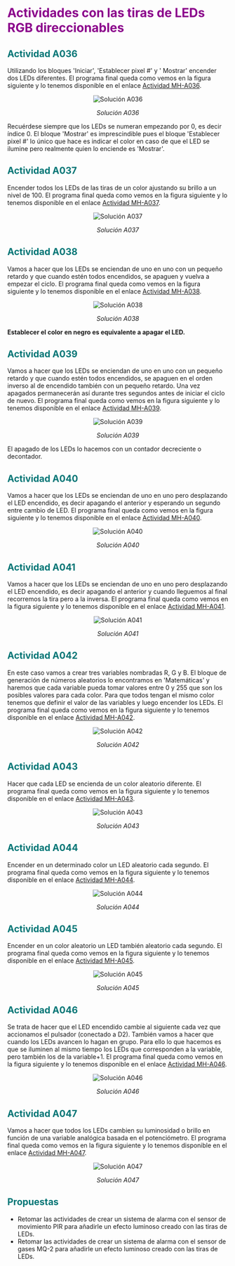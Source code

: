 # <FONT COLOR=#8B008B>Actividades con las tiras de LEDs RGB direccionables</font>

## <FONT COLOR=#007575>**Actividad A036**</font>
Utilizando los bloques 'Iniciar', 'Establecer pixel #' y ' Mostrar' encender dos LEDs diferentes. El programa final queda como vemos en la figura siguiente y lo tenemos disponible en el enlace [Actividad MH-A036](../programas/MH-A036.abp).

<center>

![Solución A036](../img/actividades/A036.png)

*Solución A036*

</center>

Recuérdese siempre que los LEDs se numeran empezando por 0, es decir índice 0. El bloque 'Mostrar' es imprescindible pues el bloque 'Establecer pixel #' lo único que hace es indicar el color en caso de que el LED se ilumine pero realmente quien lo enciende es 'Mostrar'.

## <FONT COLOR=#007575>**Actividad A037**</font>
Encender todos los LEDs de las tiras de un color ajustando su brillo a un nivel de 100. El programa final queda como vemos en la figura siguiente y lo tenemos disponible en el enlace [Actividad MH-A037](../programas/MH-A037.abp).

<center>

![Solución A037](../img/actividades/A037.png)

*Solución A037*

</center>

## <FONT COLOR=#007575>**Actividad A038**</font>
Vamos a hacer que los LEDs se enciendan de uno en uno con un pequeño retardo y que cuando estén todos encendidos, se apaguen y vuelva a empezar el ciclo. El programa final queda como vemos en la figura siguiente y lo tenemos disponible en el enlace [Actividad MH-A038](../programas/MH-A038.abp).

<center>

![Solución A038](../img/actividades/A038.png)

*Solución A038*

</center>

**Establecer el color en negro es equivalente a  apagar el LED.**

## <FONT COLOR=#007575>**Actividad A039**</font>
Vamos a hacer que los LEDs se enciendan de uno en uno con un pequeño retardo y que cuando estén todos encendidos, se apaguen en el orden inverso al de encendido también con un pequeño retardo. Una vez apagados permanecerán así durante tres segundos antes de iniciar el ciclo de nuevo. El programa final queda como vemos en la figura siguiente y lo tenemos disponible en el enlace [Actividad MH-A039](../programas/MH-A039.abp).

<center>

![Solución A039](../img/actividades/A039.png)

*Solución A039*

</center>

El apagado de los LEDs lo hacemos con un contador decreciente o decontador.

## <FONT COLOR=#007575>**Actividad A040**</font>
Vamos a hacer que los LEDs se enciendan de uno en uno pero desplazando el LED encendido, es decir apagando el anterior y esperando un segundo entre cambio de LED. El programa final queda como vemos en la figura siguiente y lo tenemos disponible en el enlace [Actividad MH-A040](../programas/MH-A040.abp).

<center>

![Solución A040](../img/actividades/A040.png)

*Solución A040*

</center>

## <FONT COLOR=#007575>**Actividad A041**</font>
Vamos a hacer que los LEDs se enciendan de uno en uno pero desplazando el LED encendido, es decir apagando el anterior y cuando lleguemos al final recorremos la tira pero a la inversa. El programa final queda como vemos en la figura siguiente y lo tenemos disponible en el enlace [Actividad MH-A041](../programas/MH-A041.abp).

<center>

![Solución A041](../img/actividades/A041.png)

*Solución A041*

</center>

## <FONT COLOR=#007575>**Actividad A042**</font>
En este caso vamos a crear tres variables nombradas R, G y B. El bloque de generación de números aleatorios lo encontramos en 'Matemáticas' y haremos que cada variable pueda tomar valores entre 0 y 255 que son los posibles valores para cada color. Para que todos tengan el mismo color tenemos que definir el valor de las variables y luego encender los LEDs. El programa final queda como vemos en la figura siguiente y lo tenemos disponible en el enlace [Actividad MH-A042](../programas/MH-A042.abp).

<center>

![Solución A042](../img/actividades/A042.png)

*Solución A042*

</center>

## <FONT COLOR=#007575>**Actividad A043**</font>
Hacer que cada LED se encienda de un color aleatorio diferente. El programa final queda como vemos en la figura siguiente y lo tenemos disponible en el enlace [Actividad MH-A043](../programas/MH-A043.abp).

<center>

![Solución A043](../img/actividades/A043.png)

*Solución A043*

</center>

## <FONT COLOR=#007575>**Actividad A044**</font>
Encender en un determinado color un LED aleatorio cada segundo. El programa final queda como vemos en la figura siguiente y lo tenemos disponible en el enlace [Actividad MH-A044](../programas/MH-A044.abp).

<center>

![Solución A044](../img/actividades/A044.png)

*Solución A044*

</center>

## <FONT COLOR=#007575>**Actividad A045**</font>
Encender en un color aleatorio un LED también aleatorio cada segundo. El programa final queda como vemos en la figura siguiente y lo tenemos disponible en el enlace [Actividad MH-A045](../programas/MH-A045.abp).

<center>

![Solución A045](../img/actividades/A045.png)

*Solución A045*

</center>

## <FONT COLOR=#007575>**Actividad A046**</font>
Se trata de hacer que el LED encendido cambie al siguiente cada vez que accionamos el pulsador (conectado a D2). También vamos a hacer que cuando los LEDs avancen lo hagan en grupo. Para ello lo que hacemos es que se iluminen al mismo tiempo los LEDs que corresponden a la variable, pero también los de la variable+1. El programa final queda como vemos en la figura siguiente y lo tenemos disponible en el enlace [Actividad MH-A046](../programas/MH-A046.abp).

<center>

![Solución A046](../img/actividades/A046.png)

*Solución A046*

</center>

## <FONT COLOR=#007575>**Actividad A047**</font>
Vamos a hacer que todos los LEDs cambien su luminosidad o brillo en función de una variable analógica basada en el potenciómetro. El programa final queda como vemos en la figura siguiente y lo tenemos disponible en el enlace [Actividad MH-A047](../programas/MH-A047.abp).

<center>

![Solución A047](../img/actividades/A047.png)

*Solución A047*

</center>

## <FONT COLOR=#007575>Propuestas</font>

* Retomar las actividades de crear un sistema de alarma con el sensor de movimiento PIR para añadirle un efecto luminoso creado con las tiras de LEDs.
* Retomar las actividades de crear un sistema de alarma con el sensor de gases MQ-2 para añadirle un efecto luminoso creado con las tiras de LEDs.
